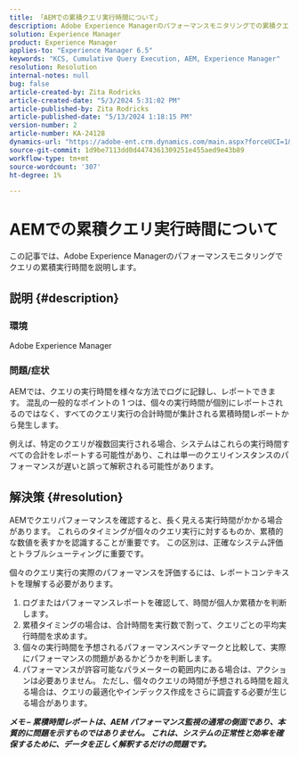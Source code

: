 ```yaml
---
title: 「AEMでの累積クエリ実行時間について」
description: Adobe Experience Managerのパフォーマンスモニタリングでの累積クエリ実行時間について説明します。
solution: Experience Manager
product: Experience Manager
applies-to: "Experience Manager 6.5"
keywords: "KCS, Cumulative Query Execution, AEM, Experience Manager"
resolution: Resolution
internal-notes: null
bug: false
article-created-by: Zita Rodricks
article-created-date: "5/3/2024 5:31:02 PM"
article-published-by: Zita Rodricks
article-published-date: "5/13/2024 1:18:15 PM"
version-number: 2
article-number: KA-24128
dynamics-url: "https://adobe-ent.crm.dynamics.com/main.aspx?forceUCI=1&pagetype=entityrecord&etn=knowledgearticle&id=afe803e6-7209-ef11-9f8a-6045bd026dc7"
source-git-commit: 1d9be7113dd0d4474361309251e455aed9e43b89
workflow-type: tm+mt
source-wordcount: '307'
ht-degree: 1%

---
```


# AEMでの累積クエリ実行時間について


この記事では、Adobe Experience Managerのパフォーマンスモニタリングでクエリの累積実行時間を説明します。

## 説明 {#description}


### 環境

Adobe Experience Manager



### 問題/症状

AEMでは、クエリの実行時間を様々な方法でログに記録し、レポートできます。 混乱の一般的なポイントの 1 つは、個々の実行時間が個別にレポートされるのではなく、すべてのクエリ実行の合計時間が集計される累積時間レポートから発生します。

例えば、特定のクエリが複数回実行される場合、システムはこれらの実行時間すべての合計をレポートする可能性があり、これは単一のクエリインスタンスのパフォーマンスが遅いと誤って解釈される可能性があります。


## 解決策 {#resolution}


AEMでクエリパフォーマンスを確認すると、長く見える実行時間がかかる場合があります。 これらのタイミングが個々のクエリ実行に対するものか、累積的な数値を表すかを認識することが重要です。 この区別は、正確なシステム評価とトラブルシューティングに重要です。

個々のクエリ実行の実際のパフォーマンスを評価するには、レポートコンテキストを理解する必要があります。

1. ログまたはパフォーマンスレポートを確認して、時間が個人か累積かを判断します。
2. 累積タイミングの場合は、合計時間を実行数で割って、クエリごとの平均実行時間を求めます。
3. 個々の実行時間を予想されるパフォーマンスベンチマークと比較して、実際にパフォーマンスの問題があるかどうかを判断します。
4. パフォーマンスが許容可能なパラメーターの範囲内にある場合は、アクションは必要ありません。 ただし、個々のクエリの時間が予想される時間を超える場合は、クエリの最適化やインデックス作成をさらに調査する必要が生じる場合があります。


<b>*メモ – 累積時間レポートは、AEM パフォーマンス監視の通常の側面であり、本質的に問題を示すものではありません。 これは、システムの正常性と効率を確保するために、データを正しく解釈するだけの問題です。</b>*
